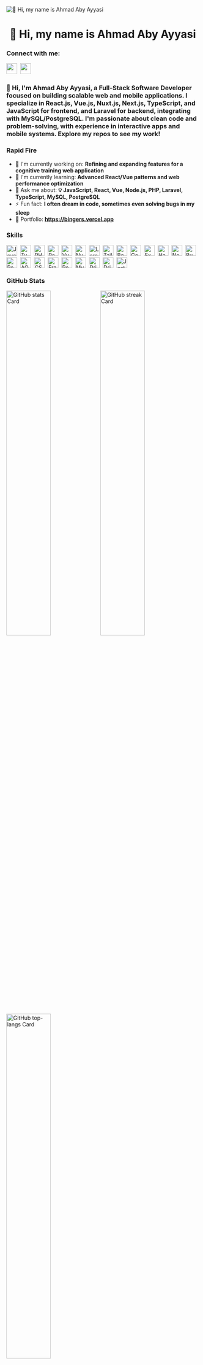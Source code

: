 ![👋 Hi, my name is Ahmad Aby Ayyasi](https://user-images.githubusercontent.com/10498744/210012254-234538ff-d198-48aa-8964-37e6fd45d227.gif)

<div id="toc">
  <ul align="center" style="list-style: none">
    <summary>
      <h1>
        👋 Hi, my name is Ahmad Aby Ayyasi
      </h1>
    </summary>
  </ul>
</div>

**<h3 align="left">Connect with me:</h3>** 
<p align="left"><a href="https://github.com/abirangers" target="_blank"><img src="https://img.shields.io/badge/GitHub-100000?logo=github&logoColor=white" height="28" style="margin-right: 4px"></a> <a href="https://www.linkedin.com/in/abyayyasi" target="_blank"><img src="https://img.shields.io/badge/LinkedIn-0077B5?logo=linkedin&logoColor=white" height="28" style="margin-right: 4px"></a></p>

 **<h3 align="left">👋 Hi, I'm Ahmad Aby Ayyasi, a Full-Stack Software Developer focused on building scalable web and mobile applications. I specialize in React.js, Vue.js, Nuxt.js, Next.js, TypeScript, and JavaScript for frontend, and Laravel for backend, integrating with MySQL/PostgreSQL.
I'm passionate about clean code and problem-solving, with experience in interactive apps and mobile systems. Explore my repos to see my work!</h3>**

**<h3 align="left">Rapid Fire</h3>**

- 💼 I'm currently working on: **Refining and expanding features for a cognitive training web application**
- 🌱 I'm currently learning: **Advanced React/Vue patterns and web performance optimization**
- 💬 Ask me about: **💡 JavaScript, React, Vue, Node.js, PHP, Laravel, TypeScript, MySQL, PostgreSQL**
- ⚡ Fun fact: **I often dream in code, sometimes even solving bugs in my sleep**
- 📂 Portfolio: **<a href="https://bingers.vercel.app" target="_blank">https://bingers.vercel.app</a>**

 **<h3 align="left">Skills</h3>**

<div style="display: flex; flex-wrap: wrap; gap: 4px; justify-content: left;"><img src="https://img.shields.io/badge/JavaScript-F7DF1C?logo=javascript&logoColor=white" height="28" alt="JavaScript" style="margin-right: 4px"> <img src="https://img.shields.io/badge/TypeScript-3178C6?logo=typescript&logoColor=white" height="28" alt="TypeScript" style="margin-right: 4px"> <img src="https://img.shields.io/badge/PHP-777BB4?logo=php&logoColor=white" height="28" alt="PHP" style="margin-right: 4px"> <img src="https://img.shields.io/badge/React-20232A?logo=react&logoColor=61DAFB" height="28" alt="React" style="margin-right: 4px"> <img src="https://img.shields.io/badge/Vue.js-35495E?logo=vue.js&logoColor=4FC08D" height="28" alt="Vue" style="margin-right: 4px"> <img src="https://img.shields.io/badge/Nuxt.js-00C58E?logo=nuxt.js&logoColor=white" height="28" alt="Nuxt.js" style="margin-right: 4px"> <img src="https://img.shields.io/badge/Laravel-F05032?logo=laravel&logoColor=white" height="28" alt="Laravel" style="margin-right: 4px"> <img src="https://img.shields.io/badge/Tailwind_CSS-38B2AC?logo=tailwind-css&logoColor=white" height="28" alt="Tailwind CSS" style="margin-right: 4px"> <img src="https://img.shields.io/badge/Bootstrap-563D7C?logo=bootstrap&logoColor=white" height="28" alt="Bootstrap" style="margin-right: 4px"> <img src="https://img.shields.io/badge/Go-00ADD8?logo=go&logoColor=white" height="28" alt="Go" style="margin-right: 4px"> <img src="https://img.shields.io/badge/Express-000000?logo=express&logoColor=white" height="28" alt="Express" style="margin-right: 4px"> <img src="https://img.shields.io/badge/Hapi-34F1B8?logo=hapi&logoColor=white" height="28" alt="Hapi" style="margin-right: 4px"> <img src="https://img.shields.io/badge/Node.js-8CC84B?logo=node.js&logoColor=white" height="28" alt="Node.js" style="margin-right: 4px"> <img src="https://img.shields.io/badge/Bun-FFDF00?logo=bun&logoColor=White" height="28" alt="Bun" style="margin-right: 4px"> <img src="https://img.shields.io/badge/React_Native-20232A?logo=react&logoColor=61DAFB" height="28" alt="React Native" style="margin-right: 4px"> <img src="https://img.shields.io/badge/AOS-9E9E9E?logo=aos&logoColor=white" height="28" alt="AOS" style="margin-right: 4px"> <img src="https://img.shields.io/badge/GSAP-00D084?logo=gsap&logoColor=white" height="28" alt="GSAP" style="margin-right: 4px"> <img src="https://img.shields.io/badge/Framer_Motion-0085FF?logo=framer&logoColor=white" height="28" alt="Framer Motion" style="margin-right: 4px"> <img src="https://img.shields.io/badge/PostgreSQL-316192?logo=postgresql&logoColor=white" height="28" alt="PostgreSQL" style="margin-right: 4px"> <img src="https://img.shields.io/badge/MySQL-4479A1?logo=mysql&logoColor=white" height="28" alt="MySQL" style="margin-right: 4px"> <img src="https://img.shields.io/badge/Prisma-2D3748?logo=prisma&logoColor=white" height="28" alt="Prisma" style="margin-right: 4px"> <img src="https://img.shields.io/badge/Drizzle-4F5D95?logo=drizzle&logoColor=white" height="28" alt="Drizzle" style="margin-right: 4px"> <img src="https://img.shields.io/badge/Jest-C21325?logo=jest&logoColor=white" height="28" alt="Jest" style="margin-right: 4px"></div>

 **<h3 align="left">GitHub Stats</h3>**

<p align="left">
  <img width="48%" src="https://github-readme-stats.vercel.app/api?username=abirangers&theme=react&hide_title=false&hide_rank=false&show_icons=false&include_all_commits=false&count_private=true&line_height=23" alt="GitHub stats Card" />
  <img width="48%" src="https://streak-stats.demolab.com/?user=abirangers&theme=react&hide_border=false&date_format=M+j%5B%2C+Y%5D&mode=daily&hide_total_contributions=false&hide_current_streak=false&hide_longest_streak=false&card_height=200" alt="GitHub streak Card" />
</p>

<p align="left">
  <img width="48%" src="https://github-readme-stats.vercel.app/api/top-langs?username=abirangers&theme=react&hide_title=false&layout=compact&langs_count=6&hide_progress=false&card_width=400" alt="GitHub top-langs Card" />
</p>

